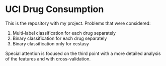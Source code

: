 # UCI Drug Consumption
This is the repository with my project. Problems that were considered:

1) Multi-label classification for each drug separately
2) Binary classification for each drug separately
3) Binary classification only for ecstasy

Special attention is focused on the third point with a more detailed analysis of the features and with cross-validation.
